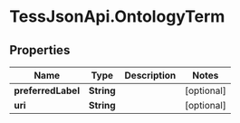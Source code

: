 # TessJsonApi.OntologyTerm

## Properties
Name | Type | Description | Notes
------------ | ------------- | ------------- | -------------
**preferredLabel** | **String** |  | [optional] 
**uri** | **String** |  | [optional] 


